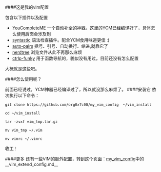 ####这是我的vim配置

包含以下插件以及配置

- [YouCompleteME](https://github.com/Valloric/YouCompleteMe) 一个自动补全的神器。这里的YCM已经编译好了，具体怎么使用后面会涉及到
- [syntastic](https://github.com/Valloric/YouCompleteMe) 语法检查插件。配合YCM食用味道更佳 :)
- [auto-pairs](https://github.com/jiangmiao/auto-pairs) 括号、引号、自动换行、缩进,就靠它了
- [nerdtree](https://github.com/scrooloose/nerdtree) 浏览文件从此不再那么麻烦 
- [ctrlp-funky](https://github.com/tacahiroy/ctrlp-funky) 用于函数导航的，貌似没有用过。目前还没有怎么配置

大概就是这些吧。

####怎么使用呢？

前面已经说过，YCM神器已经编译过了，所以就没那么麻烦了。
####安装它
依次执行以下命令：

``````
git clone https://github.com/org0x7c00/my_vim_config  ~/vim_install

cd ~/vim_install

tar -zvxf vim_tmp.tar.gz

mv vim_tmp ~/.vim

mv vimrc ~/.vimrc
``````

收工！

####更多
还有一些VIM的额外配置，转到这个页面：[my_vim_config](https://github.com/org0x7c00/my_vim_config)中的__vim_extend_config.md__